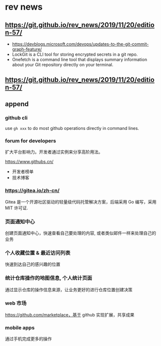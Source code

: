 # rev news

## https://git.github.io/rev_news/2019/11/20/edition-57/
- https://devblogs.microsoft.com/devops/updates-to-the-git-commit-graph-feature/
- LockGit is a CLI tool for storing encrypted secrets in a git repo.
- Onefetch is a command line tool that displays summary information about your Git repository directly on your terminal.

## https://git.github.io/rev_news/2019/11/20/edition-57/

## append

### github cli

use `gh xxx` to do most github operations directly in command lines.

### forum for developers

扩大平台影响力。开发者通过实例来分享高阶用法。

https://www.githubs.cn/
- 开发者榜单
- 技术博客

### https://gitea.io/zh-cn/

Gitea 是一个开源社区驱动的轻量级代码托管解决方案，后端采用 Go 编写，采用 MIT 许可证.

### 页面通知中心

创建页面通知中心，快速查看自己要处理的内容, 或者类似邮件一样来处理自己的业务

### 个人收藏位置 & 最近访问列表

快速到达自己的感兴趣的位置

### 统计仓库操作的地图信息, 个人统计页面

通过显示仓库的操作信息来源，让业务更好的进行仓库位置创建决策

### web 市场

https://github.com/marketplace，基于 github 实现扩展，共享成果

### mobile apps

通过手机完成更多的操作
